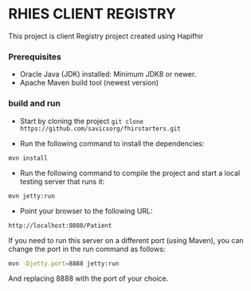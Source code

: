 # RHIES CLIENT REGISTRY

This project is client Registry project created using Hapifhir

### Prerequisites ###
- Oracle Java (JDK) installed: Minimum JDK8 or newer.
- Apache Maven build tool (newest version)


### build and run ###
* Start by cloning the project 
``` git clone https://github.com/savicsorg/fhirstarters.git ``` 

* Run the following command to install the dependencies:

```
mvn install
```
* Run the following command to compile the project and start a local testing server that runs it:

```
mvn jetty:run
```

* Point your browser to the following URL:

```
http://localhost:8080/Patient

```

If you need to run this server on a different port (using Maven), you can change the port in the run command as follows:

```bash
mvn -Djetty.port=8888 jetty:run
```

And replacing 8888 with the port of your choice.

